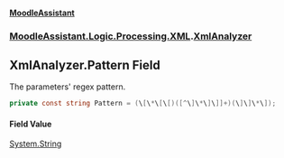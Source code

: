 #### [MoodleAssistant](index.md 'index')
### [MoodleAssistant.Logic.Processing.XML](MoodleAssistant.Logic.Processing.XML.md 'MoodleAssistant.Logic.Processing.XML').[XmlAnalyzer](MoodleAssistant.Logic.Processing.XML.XmlAnalyzer.md 'MoodleAssistant.Logic.Processing.XML.XmlAnalyzer')

## XmlAnalyzer.Pattern Field

The parameters' regex pattern.

```csharp
private const string Pattern = (\[\*\[\[)([^\]\*\]\]]+)(\]\]\*\]);
```

#### Field Value
[System.String](https://docs.microsoft.com/en-us/dotnet/api/System.String 'System.String')